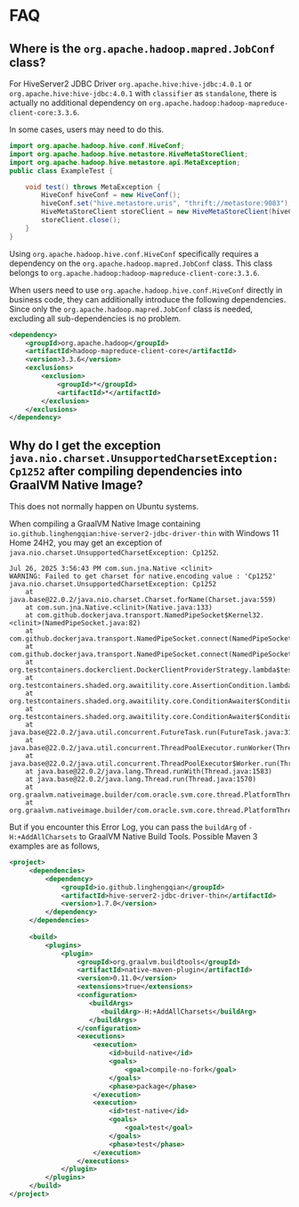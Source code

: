 # FAQ

## Where is the `org.apache.hadoop.mapred.JobConf` class?

For HiveServer2 JDBC Driver `org.apache.hive:hive-jdbc:4.0.1` or `org.apache.hive:hive-jdbc:4.0.1` with `classifier` as `standalone`,
there is actually no additional dependency on `org.apache.hadoop:hadoop-mapreduce-client-core:3.3.6`.

In some cases, users may need to do this.

```java
import org.apache.hadoop.hive.conf.HiveConf;
import org.apache.hadoop.hive.metastore.HiveMetaStoreClient;
import org.apache.hadoop.hive.metastore.api.MetaException;
public class ExampleTest {

    void test() throws MetaException {
        HiveConf hiveConf = new HiveConf();
        hiveConf.set("hive.metastore.uris", "thrift://metastore:9083");
        HiveMetaStoreClient storeClient = new HiveMetaStoreClient(hiveConf);
        storeClient.close();
    }
}
```

Using `org.apache.hadoop.hive.conf.HiveConf` specifically requires a dependency on the `org.apache.hadoop.mapred.JobConf` class. 
This class belongs to `org.apache.hadoop:hadoop-mapreduce-client-core:3.3.6`.

When users need to use `org.apache.hadoop.hive.conf.HiveConf` directly in business code, 
they can additionally introduce the following dependencies.
Since only the `org.apache.hadoop.mapred.JobConf` class is needed, excluding all sub-dependencies is no problem.

```xml
<dependency>
    <groupId>org.apache.hadoop</groupId>
    <artifactId>hadoop-mapreduce-client-core</artifactId>
    <version>3.3.6</version>
    <exclusions>
        <exclusion>
            <groupId>*</groupId>
            <artifactId>*</artifactId>
        </exclusion>
    </exclusions>
</dependency>
```

## Why do I get the exception `java.nio.charset.UnsupportedCharsetException: Cp1252` after compiling dependencies into GraalVM Native Image?

This does not normally happen on Ubuntu systems.

When compiling a GraalVM Native Image containing `io.github.linghengqian:hive-server2-jdbc-driver-thin` with Windows 11 Home 24H2, 
you may get an exception of `java.nio.charset.UnsupportedCharsetException: Cp1252`.

```shell
Jul 26, 2025 3:56:43 PM com.sun.jna.Native <clinit>
WARNING: Failed to get charset for native.encoding value : 'Cp1252'
java.nio.charset.UnsupportedCharsetException: Cp1252
	at java.base@22.0.2/java.nio.charset.Charset.forName(Charset.java:559)
	at com.sun.jna.Native.<clinit>(Native.java:133)
	at com.github.dockerjava.transport.NamedPipeSocket$Kernel32.<clinit>(NamedPipeSocket.java:82)
	at com.github.dockerjava.transport.NamedPipeSocket.connect(NamedPipeSocket.java:64)
	at com.github.dockerjava.transport.NamedPipeSocket.connect(NamedPipeSocket.java:43)
	at org.testcontainers.dockerclient.DockerClientProviderStrategy.lambda$test$3(DockerClientProviderStrategy.java:214)
	at org.testcontainers.shaded.org.awaitility.core.AssertionCondition.lambda$new$0(AssertionCondition.java:53)
	at org.testcontainers.shaded.org.awaitility.core.ConditionAwaiter$ConditionPoller.call(ConditionAwaiter.java:248)
	at org.testcontainers.shaded.org.awaitility.core.ConditionAwaiter$ConditionPoller.call(ConditionAwaiter.java:235)
	at java.base@22.0.2/java.util.concurrent.FutureTask.run(FutureTask.java:317)
	at java.base@22.0.2/java.util.concurrent.ThreadPoolExecutor.runWorker(ThreadPoolExecutor.java:1144)
	at java.base@22.0.2/java.util.concurrent.ThreadPoolExecutor$Worker.run(ThreadPoolExecutor.java:642)
	at java.base@22.0.2/java.lang.Thread.runWith(Thread.java:1583)
	at java.base@22.0.2/java.lang.Thread.run(Thread.java:1570)
	at org.graalvm.nativeimage.builder/com.oracle.svm.core.thread.PlatformThreads.threadStartRoutine(PlatformThreads.java:853)
	at org.graalvm.nativeimage.builder/com.oracle.svm.core.thread.PlatformThreads.threadStartRoutine(PlatformThreads.java:829)
```

But if you encounter this Error Log, you can pass the `buildArg` of `-H:+AddAllCharsets` to GraalVM Native Build Tools. 
Possible Maven 3 examples are as follows,

```xml
<project>
     <dependencies>
         <dependency>
             <groupId>io.github.linghengqian</groupId>
             <artifactId>hive-server2-jdbc-driver-thin</artifactId>
             <version>1.7.0</version>
         </dependency>
     </dependencies>
    
     <build>
         <plugins>
             <plugin>
                 <groupId>org.graalvm.buildtools</groupId>
                 <artifactId>native-maven-plugin</artifactId>
                 <version>0.11.0</version>
                 <extensions>true</extensions>
                 <configuration>
                    <buildArgs>
                       <buildArg>-H:+AddAllCharsets</buildArg>
                    </buildArgs>
                 </configuration>
                 <executions>
                     <execution>
                         <id>build-native</id>
                         <goals>
                             <goal>compile-no-fork</goal>
                         </goals>
                         <phase>package</phase>
                     </execution>
                     <execution>
                         <id>test-native</id>
                         <goals>
                             <goal>test</goal>
                         </goals>
                         <phase>test</phase>
                     </execution>
                 </executions>
             </plugin>
         </plugins>
     </build>
</project>
```
